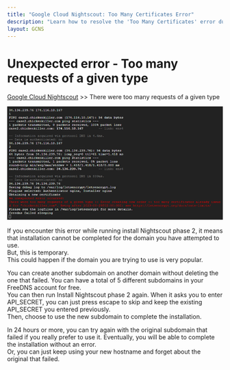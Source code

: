 ```yaml
---
title: "Google Cloud Nightscout: Too Many Certificates Error"
description: "Learn how to resolve the 'Too Many Certificates' error during Nightscout installation on Google Cloud. Step-by-step guidance to overcome SSL certificate limits."
layout: GCNS
---
```


# Unexpected error - Too many requests of a given type
[Google Cloud Nightscout](./GoogleCloud.md) >> There were too many requests of a given type  
  
![](./images/UnexpectedError.png)  

If you encounter this error while running install Nightscout phase 2, it means that installation cannot be completed for the domain you have attempted to use.  
But, this is temporary.  
This could happen if the domain you are trying to use is very popular.  
  
You can create another subdomain on another domain without deleting the one that failed.  You can have a total of 5 different subdomains in your FreeDNS account for free.  
You can then run Install Nightscout phase 2 again.  When it asks you to enter API_SECRET, you can just press escape to skip and keep the existing API_SECRET you entered previously.  
Then, choose to use the new subdomain to complete the installation.  

In 24 hours or more, you can try again with the original subdomain that failed if you really prefer to use it.  Eventually, you will be able to complete the installation without an error.  
Or, you can just keep using your new hostname and forget about the original that failed.  
  
